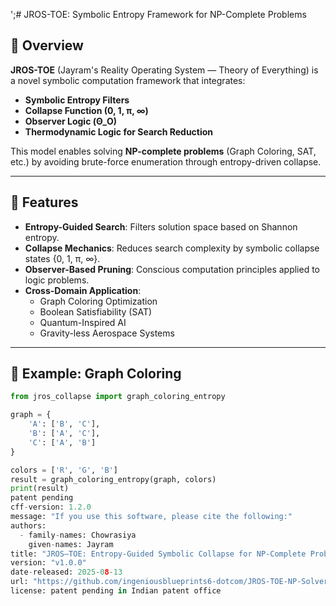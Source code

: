 ';# JROS-TOE: Symbolic Entropy Framework for NP-Complete Problems

## 📌 Overview
**JROS-TOE** (Jayram's Reality Operating System — Theory of Everything) is a novel symbolic computation framework that integrates:
- **Symbolic Entropy Filters**
- **Collapse Function (0, 1, π, ∞)**
- **Observer Logic (Θ_O)**
- **Thermodynamic Logic for Search Reduction**

This model enables solving **NP-complete problems** (Graph Coloring, SAT, etc.) by avoiding brute-force enumeration through entropy-driven collapse.

---

## 🚀 Features
- **Entropy-Guided Search**: Filters solution space based on Shannon entropy.
- **Collapse Mechanics**: Reduces search complexity by symbolic collapse states {0, 1, π, ∞}.
- **Observer-Based Pruning**: Conscious computation principles applied to logic problems.
- **Cross-Domain Application**:
  - Graph Coloring Optimization
  - Boolean Satisfiability (SAT)
  - Quantum-Inspired AI
  - Gravity-less Aerospace Systems

---

## 🧮 Example: Graph Coloring
```python
from jros_collapse import graph_coloring_entropy

graph = {
    'A': ['B', 'C'],
    'B': ['A', 'C'],
    'C': ['A', 'B']
}

colors = ['R', 'G', 'B']
result = graph_coloring_entropy(graph, colors)
print(result)
patent pending
cff-version: 1.2.0
message: "If you use this software, please cite the following:"
authors:
  - family-names: Chowrasiya
    given-names: Jayram
title: "JROS–TOE: Entropy-Guided Symbolic Collapse for NP-Complete Problems"
version: "v1.0.0"
date-released: 2025-08-13
url: "https://github.com/ingeniousblueprints6-dotcom/JROS-TOE-NP-Solver"
license: patent pending in Indian patent office
